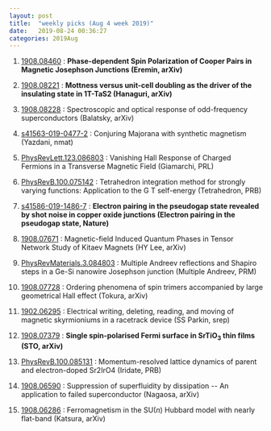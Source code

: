 ```yaml
---
layout: post
title:  "weekly picks (Aug 4 week 2019)"
date:   2019-08-24 00:36:27
categories: 2019Aug
---
```



1. [1908.08460](http://arxiv.org/abs/1908.08460) : **Phase-dependent Spin Polarization of Cooper Pairs in Magnetic Josephson Junctions (Eremin, arXiv)**

1. [1908.08221](http://arxiv.org/abs/1908.08221) : **Mottness versus unit-cell doubling as the driver of the insulating state in 1T-TaS2 (Hanaguri, arXiv)**

1. [1908.08228](http://arxiv.org/abs/1908.08228) : Spectroscopic and optical response of odd-frequency superconductors (Balatsky, arXiv)

1. [s41563-019-0477-2](http://www.nature.com/articles/s41563-019-0477-2) : Conjuring Majorana with synthetic magnetism (Yazdani, nmat)


1. [PhysRevLett.123.086803](https://link.aps.org/doi/10.1103/PhysRevLett.123.086803) : Vanishing Hall Response of Charged Fermions in a Transverse Magnetic Field (Giamarchi, PRL)

1. [PhysRevB.100.075142](https://link.aps.org/doi/10.1103/PhysRevB.100.075142) : Tetrahedron integration method for strongly varying functions: Application to the G T self-energy (Tetrahedron, PRB)

1. [s41586-019-1486-7](http://www.nature.com/articles/s41586-019-1486-7) : **Electron pairing in the pseudogap state revealed by shot noise in copper oxide junctions (Electron pairing in the pseudogap state, Nature)**


1. [1908.07671](http://arxiv.org/abs/1908.07671) : Magnetic-field Induced Quantum Phases in Tensor Network Study of Kitaev Magnets (HY Lee, arXiv)

1. [PhysRevMaterials.3.084803](https://link.aps.org/doi/10.1103/PhysRevMaterials.3.084803) : Multiple Andreev reflections and Shapiro steps in a Ge-Si nanowire Josephson junction (Multiple Andreev, PRM)

1. [1908.07728](http://arxiv.org/abs/1908.07728) : Ordering phenomena of spin trimers accompanied by large geometrical Hall effect (Tokura, arXiv)

1. [1902.06295](http://arxiv.org/abs/1902.06295) : Electrical writing, deleting, reading, and moving of magnetic skyrmioniums in a racetrack device (SS Parkin, srep)


1. [1908.07379](http://arxiv.org/abs/1908.07379) : **Single spin-polarised Fermi surface in SrTiO$_3$ thin films (STO, arXiv)**

1. [PhysRevB.100.085131](https://journals.aps.org/prb/pdf/10.1103/PhysRevB.100.085131) : Momentum-resolved lattice dynamics of parent and electron-doped Sr2IrO4 (Iridate, PRB)

1. [1908.06590](http://arxiv.org/abs/1908.06590) : Suppression of superfluidity by dissipation -- An application to failed superconductor (Nagaosa, arXiv)


1. [1908.06286](http://arxiv.org/abs/1908.06286) : Ferromagnetism in the SU($n$) Hubbard model with nearly flat-band (Katsura, arXiv)



